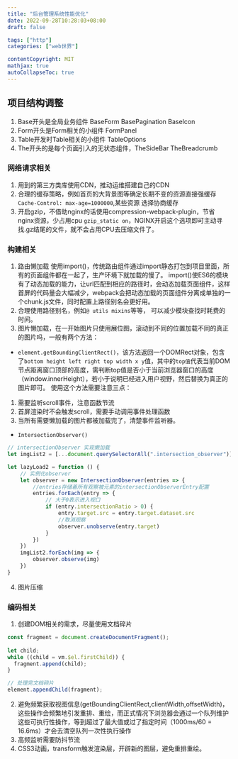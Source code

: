 ```yaml
---
title: "后台管理系统性能优化"
date: 2022-09-28T10:28:03+08:00
draft: false

tags: ["http"]
categories: ["web世界"]

contentCopyright: MIT
mathjax: true
autoCollapseToc: true
---
```


## 项目结构调整
1. Base开头是全局业务组件 BaseForm BasePagination BaseIcon
2. Form开头是Form相关的小组件 FormPanel
3. Table开发时Table相关的小组件 TableOptions
4. The开头的是每个页面引入的无状态组件，TheSideBar TheBreadcrumb

### 网络请求相关
1. 用到的第三方类库使用CDN，推动运维搭建自己的CDN
2. 合理的缓存策略，例如首页的大背景图等确定长期不变的资源直接强缓存`Cache-Control: max-age=1000000`,某些资源 选择协商缓存
3. 开启gzip，不借助nginx的话使用compression-webpack-plugin，节省nginx资源，少占用cpu
`gzip_static on`，NGINX开启这个选项即可主动寻找.gz结尾的文件，就不会占用CPU去压缩文件了。
### 构建相关
1. 路由懒加载 使用import()，传统路由组件通过import静态打包到项目里面，所有的页面组件都在一起了，生产环境下就加载的慢了。
import()使ES6的模块有了动态加载的能力，让url匹配到相应的路径时，会动态加载页面组件，这样首屏的代码量会大幅减少，webpack会把动态加载的页面组件分离成单独的一个chunk.js文件，同时配置上路径别名会更好用。
2. 合理使用路径别名，例如`@ utils mixins`等等， 可以减少模块查找时耗费的时间。
3. 图片懒加载，在一开始图片只使用展位图，滚动到不同的位置加载不同的真正的图片吗，一般有两个方法：
- `element.getBoundingClientRect()`，该方法返回一个DOMRect对象，包含了`bottom height left right top width x y`值，其中的`top值`代表当前DOM节点距离窗口顶部的高度，需判断top值是否小于当前浏览器窗口的高度（window.innerHeight），若小于说明已经进入用户视野，然后替换为真正的图片即可。
使用这个方法需要注意三点：
1. 需要监听scroll事件，注意函数节流
2. 首屏渲染时不会触发scroll，需要手动调用事件处理函数
3. 当所有需要懒加载的图片都被加载完了，清楚事件监听器。
- `IntersectionObserver()`
```javascript
// intersectionObserver 实现懒加载
let imgList2 = [...document.querySelectorAll(".intersection_observer")]

let lazyLoad2 = function () {
    // 实例化observer
    let observer = new IntersectionObserver(entries => {
        //entries存储着所有观察被元素的intersectionObserverEntry配置
        entries.forEach(entry => {
            // 大于0表示进入视口
            if (entry.intersectionRatio > 0) {
                entry.target.src = entry.target.dataset.src
                //取消观察
                observer.unobserve(entry.target)
            }
        })
    })
    imgList2.forEach(img => {
        observer.observe(img)
    })
}
```


4. 图片压缩
### 编码相关
1. 创建DOM相关的需求，尽量使用文档碎片
```javascript
const fragment = document.createDocumentFragment();
  
let child;
while ((child = vm.$el.firstChild)) {
  fragment.append(child);
}

// 处理完文档碎片
element.appendChild(fragment);
```
2. 避免频繁获取视图信息(getBoundingClientRect,clientWidth,offsetWidth)，这些操作会频繁地引发重排、重绘，而正式情况下浏览器会通过一个队列维护这些可执行性操作，等到超过了最大值或过了指定时间（1000ms/60 = 16.6ms）才会去清空队列一次性执行操作
3. 高频监听需要防抖节流
4. CSS3动画，transform触发渲染层，开辟新的图层，避免重排重绘。
